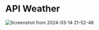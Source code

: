 # API Weather

![Screenshot from 2024-03-14 21-52-48](https://github.com/MSaberian/PyLearnAPI/assets/43343453/c00f8881-59e9-4864-aeb2-a77567abc88e)
